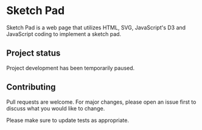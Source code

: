 # Sketch Pad
Sketch Pad is a web page that utilizes HTML, SVG, JavaScript's D3 and JavaScript coding to implement a sketch pad.

## Project status
Project development has been temporarily paused.

## Contributing
Pull requests are welcome. For major changes, please open an issue first to discuss what you would like to change.

Please make sure to update tests as appropriate.